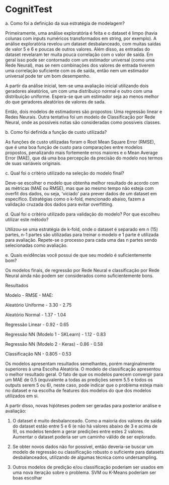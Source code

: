 # CognitTest

a. Como foi a definição da sua estratégia de modelagem? 

Primeiramente, uma análise exploratória é feita e o dataset é limpo (havia colunas com inputs numéricos transformados em string, por exemplo). A análise exploratória revelou um dataset desbalanceado, com muitas saídas de valor 5 e 6 e poucas de outros valores. Além disso, as entradas do dataset revelaram ter muita pouca correlação com o valor de saída. Em geral isso pode ser contornado com um estimador universal (como uma Rede Neural), mas se nem combinações dos valores de entrada tiverem uma correlação suficiente com os de saída, então nem um estimador universal pode ter um bom desempenho.

A partir da análise inicial, tem-se uma avaliação inicial utilizando dois geradores aleatórios, um com uma distribuiço normal e outro com uma distribuição uniforme. Espera-se que um estimador seja ao menos melhor do que geradores aleatórios de valores de sada.

Então, dois modelos de estimadores são propostos: Uma regressão linear e Redes Neurais. Outra tentativa foi um modelo de Classificação por Rede Neural, onde as possíveis notas são consideradas como possíveis classes.

b. Como foi definida a função de custo utilizada?

As funções de custo utilizadas foram o Root Mean Square Error (RMSE), que é uma boa função de custo para comparações entre modelos propostos, penalizando mais fortemente erros maiores e o Mean Average Error (MAE), que dá uma boa percepção da precisão do modelo nos termos de suas variáveis originais.

c. Qual foi o critério utilizado na seleção do modelo final?

Deve-se escolher o modelo que obtenha melhor resultado de acordo com as métricas (MAE ou RMSE), mas que ao mesmo tempo não esteja com overfit dos dados, ou seja, 'viciado' para prever dados de um dataset em específico. Estratégias como o k-fold, mencionado abaixo, fazem a validação cruzada dos dados para evitar overfitting.

d. Qual foi o critério utilizado para validação do modelo? Por que escolheu utilizar este método?

Utilizou-se uma estratégia de k-fold, onde o dataset é separado em n (15) partes, n-1 partes são utilizadas para treinar o modelo e 1 parte é utilizada para avaliação. Repete-se o processo para cada uma das n partes sendo selecionadas como avaliação.

e. Quais evidências você possui de que seu modelo é suficientemente bom?

Os modelos finais, de regressão por Rede Neural e classificação por Rede Neural ainda não podem ser considerados como suficientemente bons.

Resultados

Modelo - RMSE - MAE:

Aleatório Uniforme - 3.30 - 2.75

Aleatório Normal - 1.37 - 1.04

Regressão Linear - 0.92 - 0.65

Regressão NN (Modelo 1 - SKLearn) - 1.12 - 0.83

Regressão NN (Modelo 2 - Keras) - 0.86 - 0.58

Classificação NN - 0.805 - 0.53

Os modelos apresentam resultados semelhantes, porém marginalmente superiores à uma Escolha Aleatória. O modelo de classificação apresentou o melhor resultado geral. O fato de que os modelos parecem convergir para um MAE de 0.5 (equivalente a todas as predições serem 5.5 e todos os outputs serem 5 ou 6), neste caso, pode indicar que o problema esteja mais no dataset e na escolha de features dos modelos do que dos modelos utilizados em si.

A partir disso, novas hiṕóteses podem ser geradas para posterior análise e avaliação:

1. O dataset é muito desbalanceado. Como a maioria dos valores de saída do dataset estão entre 5 e 6 (e não há valores abaixo de 3 e acima de 9), os modelos tendem a gerar predições entre estes 2 valores. Aumentar o dataset poderia ser um caminho válido de ser explorado.

2. Se obter novos dados não for possível, então deveria-se buscar um modelo de regressão ou classificação robusto o suficiente para datasets desbalanceados, utilizando de algumas técnica como undersampling.

3. Outros modelos de predição e/ou classificação poderiam ser usados em uma nova iteração sobre o problema. SVM ou K-Means poderiam ser boas escolhar

